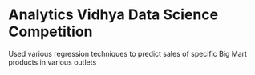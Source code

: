 # Analytics Vidhya Data Science Competition

Used various regression techniques to predict sales of specific Big Mart products in various outlets
